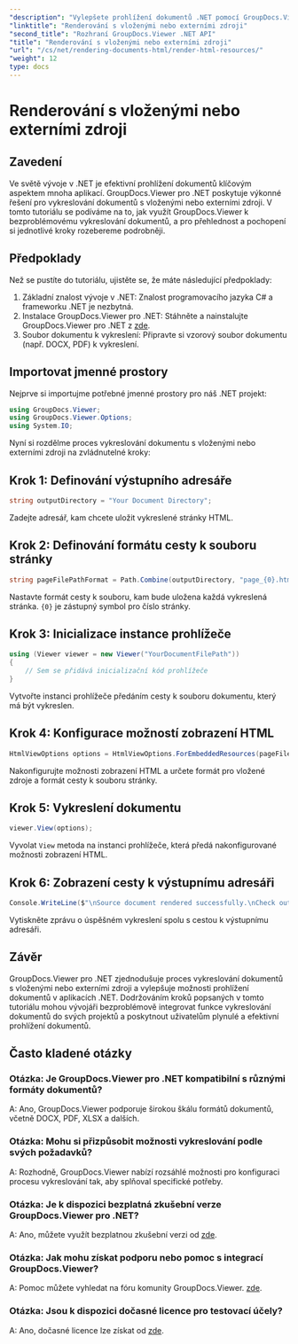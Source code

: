```yaml
---
"description": "Vylepšete prohlížení dokumentů .NET pomocí GroupDocs.Viewer pro bezproblémové vykreslování. Pro efektivní integraci a vynikající uživatelský komfort se řiďte naším tutoriálem."
"linktitle": "Renderování s vloženými nebo externími zdroji"
"second_title": "Rozhraní GroupDocs.Viewer .NET API"
"title": "Renderování s vloženými nebo externími zdroji"
"url": "/cs/net/rendering-documents-html/render-html-resources/"
"weight": 12
type: docs
---
```

# Renderování s vloženými nebo externími zdroji

## Zavedení

Ve světě vývoje v .NET je efektivní prohlížení dokumentů klíčovým aspektem mnoha aplikací. GroupDocs.Viewer pro .NET poskytuje výkonné řešení pro vykreslování dokumentů s vloženými nebo externími zdroji. V tomto tutoriálu se podíváme na to, jak využít GroupDocs.Viewer k bezproblémovému vykreslování dokumentů, a pro přehlednost a pochopení si jednotlivé kroky rozebereme podrobněji.

## Předpoklady

Než se pustíte do tutoriálu, ujistěte se, že máte následující předpoklady:

1. Základní znalost vývoje v .NET: Znalost programovacího jazyka C# a frameworku .NET je nezbytná.
2. Instalace GroupDocs.Viewer pro .NET: Stáhněte a nainstalujte GroupDocs.Viewer pro .NET z [zde](https://releases.groupdocs.com/viewer/net/).
3. Soubor dokumentu k vykreslení: Připravte si vzorový soubor dokumentu (např. DOCX, PDF) k vykreslení.

## Importovat jmenné prostory

Nejprve si importujme potřebné jmenné prostory pro náš .NET projekt:

```csharp
using GroupDocs.Viewer;
using GroupDocs.Viewer.Options;
using System.IO;
```

Nyní si rozdělme proces vykreslování dokumentu s vloženými nebo externími zdroji na zvládnutelné kroky:

## Krok 1: Definování výstupního adresáře

```csharp
string outputDirectory = "Your Document Directory";
```

Zadejte adresář, kam chcete uložit vykreslené stránky HTML.

## Krok 2: Definování formátu cesty k souboru stránky

```csharp
string pageFilePathFormat = Path.Combine(outputDirectory, "page_{0}.html");
```

Nastavte formát cesty k souboru, kam bude uložena každá vykreslená stránka. `{0}` je zástupný symbol pro číslo stránky.

## Krok 3: Inicializace instance prohlížeče

```csharp
using (Viewer viewer = new Viewer("YourDocumentFilePath"))
{
    // Sem se přidává inicializační kód prohlížeče
}
```

Vytvořte instanci prohlížeče předáním cesty k souboru dokumentu, který má být vykreslen.

## Krok 4: Konfigurace možností zobrazení HTML

```csharp
HtmlViewOptions options = HtmlViewOptions.ForEmbeddedResources(pageFilePathFormat);
```

Nakonfigurujte možnosti zobrazení HTML a určete formát pro vložené zdroje a formát cesty k souboru stránky.

## Krok 5: Vykreslení dokumentu

```csharp
viewer.View(options);
```

Vyvolat `View` metoda na instanci prohlížeče, která předá nakonfigurované možnosti zobrazení HTML.

## Krok 6: Zobrazení cesty k výstupnímu adresáři

```csharp
Console.WriteLine($"\nSource document rendered successfully.\nCheck output in: {outputDirectory}");
```

Vytiskněte zprávu o úspěšném vykreslení spolu s cestou k výstupnímu adresáři.

## Závěr

GroupDocs.Viewer pro .NET zjednodušuje proces vykreslování dokumentů s vloženými nebo externími zdroji a vylepšuje možnosti prohlížení dokumentů v aplikacích .NET. Dodržováním kroků popsaných v tomto tutoriálu mohou vývojáři bezproblémově integrovat funkce vykreslování dokumentů do svých projektů a poskytnout uživatelům plynulé a efektivní prohlížení dokumentů.

## Často kladené otázky

### Otázka: Je GroupDocs.Viewer pro .NET kompatibilní s různými formáty dokumentů?

A: Ano, GroupDocs.Viewer podporuje širokou škálu formátů dokumentů, včetně DOCX, PDF, XLSX a dalších.

### Otázka: Mohu si přizpůsobit možnosti vykreslování podle svých požadavků?

A: Rozhodně, GroupDocs.Viewer nabízí rozsáhlé možnosti pro konfiguraci procesu vykreslování tak, aby splňoval specifické potřeby.

### Otázka: Je k dispozici bezplatná zkušební verze GroupDocs.Viewer pro .NET?

A: Ano, můžete využít bezplatnou zkušební verzi od [zde](https://releases.groupdocs.com/).

### Otázka: Jak mohu získat podporu nebo pomoc s integrací GroupDocs.Viewer?

A: Pomoc můžete vyhledat na fóru komunity GroupDocs.Viewer. [zde](https://forum.groupdocs.com/c/viewer/9).

### Otázka: Jsou k dispozici dočasné licence pro testovací účely?

A: Ano, dočasné licence lze získat od [zde](https://purchase.groupdocs.com/temporary-license/).